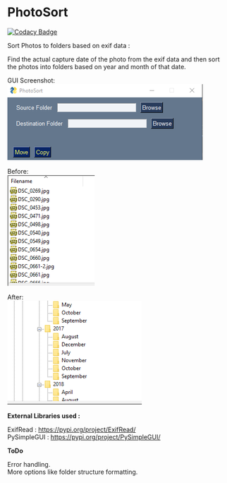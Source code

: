 # PhotoSort

[![Codacy Badge](https://api.codacy.com/project/badge/Grade/b8d6182c287c4872b5c5b09a2c21a82a)](https://app.codacy.com/manual/aravindhms/PhotoSort?utm_source=github.com&utm_medium=referral&utm_content=aravindhms/PhotoSort&utm_campaign=Badge_Grade_Dashboard)

Sort Photos to folders based on exif data :

Find the actual capture date of the photo from the exif data and then sort the photos into folders based on year and month of that date.

GUI Screenshot:\
![Screenshot](Screenshot.png)

Before:\
![Screenshot](before.png)

After:\
![Screenshot](after.png)

__External Libraries used :__

ExifRead : https://pypi.org/project/ExifRead/ \
PySimpleGUI : https://pypi.org/project/PySimpleGUI/ 



__ToDo__

Error handling.\
More options like folder structure formatting.
